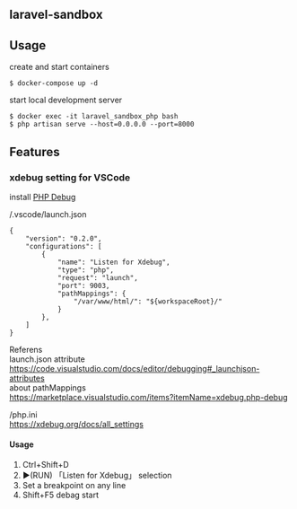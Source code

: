 ## laravel-sandbox
## Usage
create and start containers
```
$ docker-compose up -d
```
start local development server
```
$ docker exec -it laravel_sandbox_php bash
$ php artisan serve --host=0.0.0.0 --port=8000
```

## Features
### xdebug setting for VSCode

install [PHP Debug](https://marketplace.visualstudio.com/items?itemName=xdebug.php-debug)

/.vscode/launch.json
```
{
    "version": "0.2.0",
    "configurations": [
        {
            "name": "Listen for Xdebug",
            "type": "php",
            "request": "launch",
            "port": 9003,
            "pathMappings": {
                "/var/www/html/": "${workspaceRoot}/"
            }
        },
    ]
}
```
Referens  
launch.json attribute  
https://code.visualstudio.com/docs/editor/debugging#_launchjson-attributes  
about pathMappings  
https://marketplace.visualstudio.com/items?itemName=xdebug.php-debug  

/php.ini  
https://xdebug.org/docs/all_settings
#### Usage
1. Ctrl+Shift+D
2. ▶︎(RUN) 「Listen for Xdebug」 selection
3. Set a breakpoint on any line
4. Shift+F5 debag start
